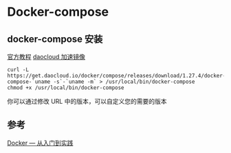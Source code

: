 # Docker-compose

## docker-compose 安装

[官方教程](https://docs.docker.com/compose/install/)
[daocloud 加速镜像](http://get.daocloud.io/#install-docker)

```
curl -L https://get.daocloud.io/docker/compose/releases/download/1.27.4/docker-compose-`uname -s`-`uname -m` > /usr/local/bin/docker-compose
chmod +x /usr/local/bin/docker-compose
```

你可以通过修改 URL 中的版本，可以自定义您的需要的版本

## 参考

[Docker — 从入门到实践](https://bingohuang.gitbooks.io/docker_practice/content/)
